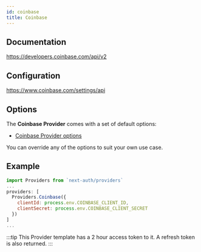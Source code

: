 ```yaml
---
id: coinbase
title: Coinbase
---
```


## Documentation

https://developers.coinbase.com/api/v2

## Configuration

https://www.coinbase.com/settings/api

## Options

The **Coinbase Provider** comes with a set of default options:

- [Coinbase Provider options](https://github.com/nextauthjs/next-auth/blob/main/src/providers/coinbase.js)

You can override any of the options to suit your own use case.

## Example

```js
import Providers from `next-auth/providers`
...
providers: [
  Providers.Coinbase({
    clientId: process.env.COINBASE_CLIENT_ID,
    clientSecret: process.env.COINBASE_CLIENT_SECRET
  })
]
...
```

:::tip
This Provider template has a 2 hour access token to it. A refresh token is also returned.
:::
